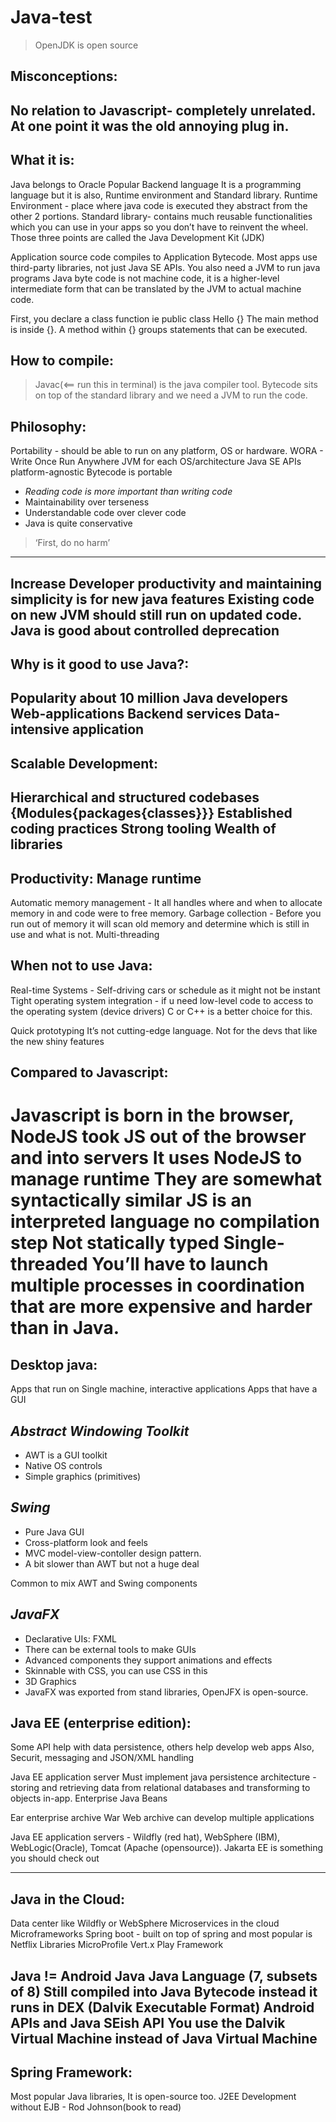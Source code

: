 # Java-test

>OpenJDK is open source

**Misconceptions:**
---
No relation to Javascript- completely unrelated.
At one point it was the old annoying plug in.
---
**What it is:**
---
Java belongs to Oracle
Popular Backend language
It is a programming language but it is also, Runtime environment and Standard library.
Runtime Environment - place where java code is executed they abstract from the other 2 portions.
Standard library- contains much reusable functionalities which you can use in your apps so you don’t have to reinvent the wheel.
Those three points are called the Java Development Kit (JDK)

Application source code compiles to Application Bytecode. 
Most apps use third-party libraries, not just Java SE APIs.
You also need a JVM to run java programs
Java byte code is not machine code, it is a higher-level intermediate form that can be translated by the JVM to actual machine code.


First, you declare a class function ie public class Hello {}
The main method is inside {}. 
A method within {} groups statements that can be executed.

**How to compile:**
---
>Javac(<== run this in terminal) is the java compiler tool.
Bytecode sits on top of the standard library and we need a JVM to run the code.

**Philosophy:**
---
Portability - should be able to run on any platform, OS or hardware.
WORA - Write Once Run Anywhere
JVM for each OS/architecture
Java SE APIs platform-agnostic
Bytecode is portable

- *Reading code is more important than writing code*
- Maintainability over terseness
- Understandable code over clever code
- Java is quite conservative
>‘First, do no harm’
---
Increase Developer productivity and maintaining simplicity is for new java features
Existing code on new JVM should still run on updated code.
Java is good about controlled deprecation
---
**Why is it good to use Java?:**
---
Popularity about 10 million Java developers
Web-applications Backend services 
Data-intensive application
---
**Scalable Development:**
---
Hierarchical and structured codebases
{Modules{packages{classes}}}
Established coding practices
Strong tooling
Wealth of libraries
---
**Productivity: Manage runtime**
---
Automatic memory management - It all handles where and when to allocate memory in and code were to free memory.
Garbage collection - Before you run out of memory it will scan old memory and determine which is still in use and what is not.
Multi-threading

**When not to use Java:**
---
Real-time Systems - Self-driving cars or schedule as it might not be instant
Tight operating system integration - if u need low-level code to access to the operating system (device drivers) C or C++ is a better choice for this.

Quick prototyping
It’s not cutting-edge language. Not for the devs that like the new shiny features

**Compared to Javascript:**
---
Javascript is born in the browser, NodeJS took JS out of the browser and into servers
It uses NodeJS to manage runtime
They are somewhat syntactically similar
JS is an interpreted language no compilation step
Not statically typed
Single-threaded
You’ll have to launch multiple processes in coordination that are more expensive and harder than in Java.
===
**Desktop java:**
---
Apps that run on Single machine, interactive applications
Apps that have a GUI

*Abstract Windowing Toolkit*
---
- AWT is a GUI toolkit
- Native OS controls
- Simple graphics (primitives)

*Swing*
---
- Pure Java GUI
- Cross-platform look and feels
- MVC model-view-contoller design pattern.
- A bit slower than AWT but not a huge deal

Common to mix AWT and Swing components

*JavaFX*
---
- Declarative UIs: FXML
- There can be external tools to make GUIs
- Advanced components they support animations and effects
- Skinnable with CSS, you can use CSS in this
- 3D Graphics
- JavaFX was exported from stand libraries, OpenJFX is open-source.

**Java EE (enterprise edition):**
---
Some API help with data persistence, others help develop web apps
Also, Securit, messaging and JSON/XML handling

Java EE application server
Must implement java persistence architecture - storing and retrieving data from relational databases and transforming to objects in-app.
Enterprise Java Beans

Ear enterprise archive
War Web archive can develop multiple applications

Java EE application servers - Wildfly (red hat), WebSphere (IBM), WebLogic(Oracle), Tomcat (Apache (opensource)).
Jakarta EE is something you should check out

---
**Java in the Cloud:**
---
Data center like Wildfly or WebSphere
Microservices in the cloud
Microframeworks
Spring boot - built on top of spring and most popular is Netflix Libraries
MicroProfile
Vert.x
Play Framework

Java != Android Java
Java Language (7, subsets of 8)
Still compiled into Java Bytecode instead it runs in DEX (Dalvik Executable Format)
Android APIs and Java SEish API
You use the Dalvik Virtual Machine instead of Java Virtual Machine
---
**Spring Framework:**
---
Most popular Java libraries, It is open-source too.
J2EE Development without EJB - Rod Johnson(book to read)

